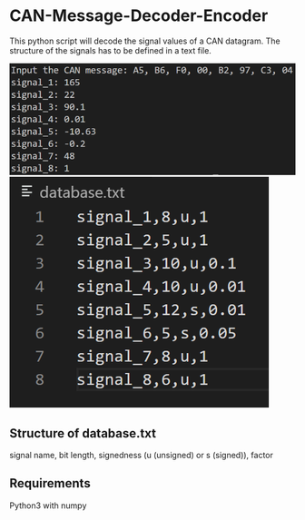 # CAN-Message-Decoder-Encoder
This python script will decode the signal values of a CAN datagram. The structure of the signals has to be defined in a text file.

![CLI](images/pic_cli.png)
![database](images/pic_database.png)


## Structure of database.txt
signal name, bit length, signedness (u (unsigned) or s (signed)), factor


## Requirements
Python3 with numpy